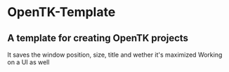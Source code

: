 # OpenTK-Template
## A template for creating OpenTK projects
It saves the window position, size, title and wether it's maximized
Working on a UI as well
